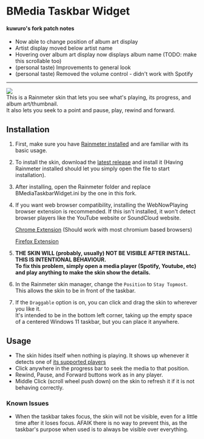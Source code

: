 # BMedia Taskbar Widget

#### kuwuro's fork patch notes

- Now able to change position of album art display
- Artist display moved below artist name
- Hovering over album art display now displays album name (TODO: make this scrollable too)
- (personal taste) Improvements to general look
- (personal taste) Removed the volume control - didn't work with Spotify

--------------------------------------------------------------------------------------------

![](https://github.com/rohandf/BMedia-Taskbar-Widget/blob/master/showcase.gif)  
This is a Rainmeter skin that lets you see what's playing, its progress, and album art/thumbnail.  
It also lets you seek to a point and pause, play, rewind and forward.

## Installation

1. First, make sure you have [Rainmeter installed](https://www.rainmeter.net/) and are familiar with its basic usage.
2. To install the skin, download the [latest release](https://github.com/rohandf/BMedia-Taskbar-Widget/releases/tag/rmskin) and install it (Having Rainmeter installed should let you simply open the file to start installation).
3. After installing, open the Rainmeter folder and replace BMediaTaskbarWidget.ini by the one in this fork.
4. If you want web browser compatibility, installing the WebNowPlaying browser extension is recommended. If this isn't installed, it won't detect browser players like the YouTube website or SoundCloud website.

   [Chrome Extension](https://chromewebstore.google.com/detail/webnowplaying/jfakgfcdgpghbbefmdfjkbdlibjgnbli) (Should work with most chromium based browsers)

   [Firefox Extension](https://addons.mozilla.org/en-US/firefox/addon/webnowplaying/)

5. **THE SKIN WILL (probably, usually) NOT BE VISIBLE AFTER INSTALL. THIS IS INTENTIONAL BEHAVIOUR.**  
   **To fix this problem, simply open a media player (Spotify, Youtube, etc) and play anything to make the skin show the details.**
6. In the Rainmeter skin manager, change the `Position` to `Stay Topmost`. This allows the skin to be in front of the taskbar.
7. If the `Draggable` option is on, you can click and drag the skin to wherever you like it.  
   It's intended to be in the bottom left corner, taking up the empty space of a centered Windows 11 taskbar, but you can place it anywhere.

## Usage

- The skin hides itself when nothing is playing. It shows up whenever it detects one of [its supported players](https://wnp.keifufu.dev/supported-sites)
- Click anywhere in the progress bar to seek the media to that position.
- Rewind, Pause, and Forward buttons work as in any player.
- Middle Click (scroll wheel push down) on the skin to refresh it if it is not behaving correctly.

### Known Issues

- When the taskbar takes focus, the skin will not be visible, even for a little time after it loses focus. AFAIK there is no way to prevent this, as the taskbar's purpose when used is to always be visible over everything.
